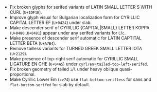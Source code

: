 * Fix broken glyphs for serifed variants of LATIN SMALL LETTER S WITH CURL (`U+1DF1E`).
* Improve glyph visual for Bulgarian localization form for CYRILLIC CAPITAL LETTER EF (`U+0424`) under slab.
* Make descender serif of CYRILLIC {CAPITAL|SMALL} LETTER KOPPA (`U+0480`..`U+0481`) appear under any serifed variants for `C`/`c`.
* Make presence of descender serif automatic for LATIN CAPTITAL LETTER BETA (`U+A7B4`).
* Remove tailless variants for TURNED GREEK SMALL LETTER IOTA (`U+2129`).
* Make presence of top-right serif automatic for CYRILLIC SMALL LIGATURE EN GHE (`U+04A5`) under `cyrl/en`=`tailed-top-left-serifed`.
* Fix broken geometry of tailed `i`/`l` under heavy oblique quasi-proportional.
* Make Cyrillic Lower Em (`cv74`) use `flat-bottom-serifless` for sans and `flat-bottom-serifed` for slab by default.
